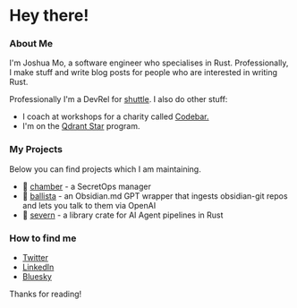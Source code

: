 # Hey there! 

### About Me
I'm Joshua Mo, a software engineer who specialises in Rust. Professionally, I make stuff and write blog posts for people who are interested in writing Rust.

Professionally I'm a DevRel for [shuttle](https://www.shuttle.dev). I also do other stuff:
- I coach at workshops for a charity called [Codebar.](https://codebar.io/)
- I'm on the [Qdrant Star](https://qdrant.tech/stars/) program.

### My Projects
Below you can find projects which I am maintaining.
- 🦀 [chamber](https://www.github.com/joshua-mo-143/chamber) - a SecretOps manager
- 🦀 [ballista](https://www.github.com/joshua-mo-143/ballista) - an Obsidian.md GPT wrapper that ingests obsidian-git repos and lets you talk to them via OpenAI
- 🦀 [severn](https://www.github.com/joshua-mo-143/severn) - a library crate for AI Agent pipelines in Rust

### How to find me
- [Twitter](https://twitter.com/joshmo_dev)
- [LinkedIn](https://www.linkedin.com/in/joshua-mo-4146aa220/)
- [Bluesky](https://bsky.app/profile/joshmo-dev.bsky.social)

Thanks for reading!
